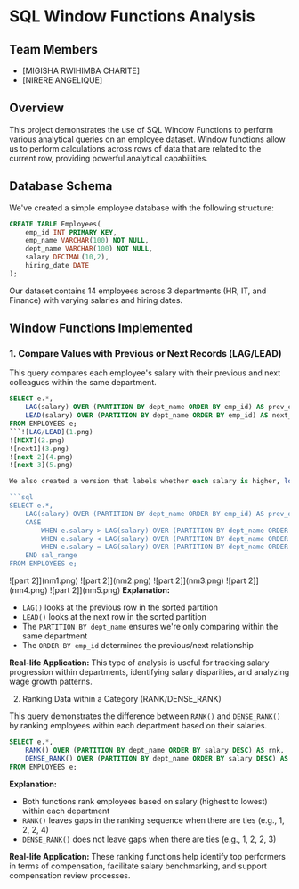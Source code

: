 # SQL Window Functions Analysis

## Team Members
- [MIGISHA RWIHIMBA CHARITE]
- [NIRERE ANGELIQUE]

## Overview
This project demonstrates the use of SQL Window Functions to perform various analytical queries on an employee dataset. Window functions allow us to perform calculations across rows of data that are related to the current row, providing powerful analytical capabilities.

## Database Schema
We've created a simple employee database with the following structure:

```sql
CREATE TABLE Employees(
    emp_id INT PRIMARY KEY,
    emp_name VARCHAR(100) NOT NULL,
    dept_name VARCHAR(100) NOT NULL,
    salary DECIMAL(10,2),
    hiring_date DATE
);
```

Our dataset contains 14 employees across 3 departments (HR, IT, and Finance) with varying salaries and hiring dates.
## Window Functions Implemented

### 1. Compare Values with Previous or Next Records (LAG/LEAD)

This query compares each employee's salary with their previous and next colleagues within the same department.

```sql
SELECT e.*,
    LAG(salary) OVER (PARTITION BY dept_name ORDER BY emp_id) AS prev_emp_salary,
    LEAD(salary) OVER (PARTITION BY dept_name ORDER BY emp_id) AS next_emp_salary
FROM EMPLOYEES e;
```![LAG/LEAD](1.png)
![NEXT](2.png)
![next1](3.png)
![next 2](4.png)
![next 3](5.png)

We also created a version that labels whether each salary is higher, lower, or the same as the previous employee's salary:

```sql
SELECT e.*,
    LAG(salary) OVER (PARTITION BY dept_name ORDER BY emp_id) AS prev_emp_salary,
    CASE 
        WHEN e.salary > LAG(salary) OVER (PARTITION BY dept_name ORDER BY emp_id) THEN 'Higher than the previous employee'
        WHEN e.salary < LAG(salary) OVER (PARTITION BY dept_name ORDER BY emp_id) THEN 'Lower than the previous employee'
        WHEN e.salary = LAG(salary) OVER (PARTITION BY dept_name ORDER BY emp_id) THEN 'Same as previous employee'
    END sal_range
FROM EMPLOYEES e;
```
![part 2]](nm1.png) ![part 2]](nm2.png) ![part 2]](nm3.png) ![part 2]](nm4.png) ![part 2]](nm5.png)
**Explanation:** 
- `LAG()` looks at the previous row in the sorted partition
- `LEAD()` looks at the next row in the sorted partition
- The `PARTITION BY dept_name` ensures we're only comparing within the same department
- The `ORDER BY emp_id` determines the previous/next relationship

**Real-life Application:** This type of analysis is useful for tracking salary progression within departments, identifying salary disparities, and analyzing wage growth patterns.

 2. Ranking Data within a Category (RANK/DENSE_RANK)

This query demonstrates the difference between `RANK()` and `DENSE_RANK()` by ranking employees within each department based on their salaries.

```sql
SELECT e.*,
    RANK() OVER (PARTITION BY dept_name ORDER BY salary DESC) AS rnk,
    DENSE_RANK() OVER (PARTITION BY dept_name ORDER BY salary DESC) AS DENSE_rnk
FROM EMPLOYEES e;
```

**Explanation:**
- Both functions rank employees based on salary (highest to lowest) within each department
- `RANK()` leaves gaps in the ranking sequence when there are ties (e.g., 1, 2, 2, 4)
- `DENSE_RANK()` does not leave gaps when there are ties (e.g., 1, 2, 2, 3)

**Real-life Application:** These ranking functions help identify top performers in terms of compensation, facilitate salary benchmarking, and support compensation review processes.